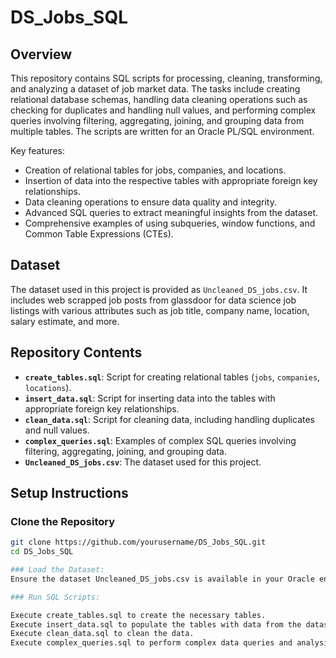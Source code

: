 # DS_Jobs_SQL

## Overview
This repository contains SQL scripts for processing, cleaning, transforming, and analyzing a dataset of job market data. The tasks include creating relational database schemas, handling data cleaning operations such as checking for duplicates and handling null values, and performing complex queries involving filtering, aggregating, joining, and grouping data from multiple tables. The scripts are written for an Oracle PL/SQL environment.

Key features:

- Creation of relational tables for jobs, companies, and locations.
- Insertion of data into the respective tables with appropriate foreign key relationships.
- Data cleaning operations to ensure data quality and integrity.
- Advanced SQL queries to extract meaningful insights from the dataset.
- Comprehensive examples of using subqueries, window functions, and Common Table Expressions (CTEs).

## Dataset
The dataset used in this project is provided as `Uncleaned_DS_jobs.csv`. It includes web scrapped job posts from glassdoor for data science job listings with various attributes such as job title, company name, location, salary estimate, and more.

## Repository Contents
- **`create_tables.sql`**: Script for creating relational tables (`jobs`, `companies`, `locations`).
- **`insert_data.sql`**: Script for inserting data into the tables with appropriate foreign key relationships.
- **`clean_data.sql`**: Script for cleaning data, including handling duplicates and null values.
- **`complex_queries.sql`**: Examples of complex SQL queries involving filtering, aggregating, joining, and grouping data.
- **`Uncleaned_DS_jobs.csv`**: The dataset used for this project.

## Setup Instructions

### Clone the Repository
```bash
git clone https://github.com/yourusername/DS_Jobs_SQL.git
cd DS_Jobs_SQL

### Load the Dataset:
Ensure the dataset Uncleaned_DS_jobs.csv is available in your Oracle environment. You might need to load it into a staging table first.

### Run SQL Scripts:

Execute create_tables.sql to create the necessary tables.
Execute insert_data.sql to populate the tables with data from the dataset.
Execute clean_data.sql to clean the data.
Execute complex_queries.sql to perform complex data queries and analysis.
